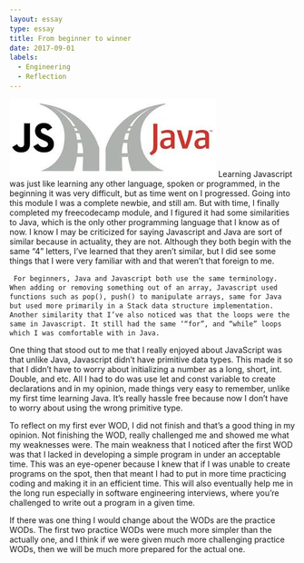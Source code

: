 ```yaml
---
layout: essay
type: essay
title: From beginner to winner
date: 2017-09-01
labels:
  - Engineering
  - Reflection
---
```


<img class="ui centered middle image" src="../images/java vs Javascript.jpg">
Learning Javascript was just like learning any other language, spoken or programmed, in the beginning it was very difficult, but as time went on I progressed. Going into this module I was a complete newbie, and still am. But with time, I finally completed my freecodecamp module, and I figured it had some similarities to Java, which is the only other programming language that I know as of now. I know I may be criticized for saying Javascript and Java are sort of similar because in actuality, they are not. Although they both begin with the same “4” letters, I’ve learned that they aren’t similar, but I did see some things that I were very familiar with and that weren’t that foreign to me. 

 	 For beginners, Java and Javascript both use the same terminology. When adding or removing something out of an array, Javascript used functions such as pop(), push() to manipulate arrays, same for Java but used more primarily in a Stack data structure implementation. Another similarity that I’ve also noticed was that the loops were the same in Javascript. It still had the same ‘“for”, and “while” loops which I was comfortable with in Java.

One thing that stood out to me that I really enjoyed about JavaScript was that unlike Java, Javascript didn’t have primitive data types. This made it so that I didn’t have to worry about initializing a number as a long, short, int. Double, and etc. All I had to do was use let and const variable to create declarations and in my opinion, made things very easy to remember, unlike my first time learning Java. It’s really hassle free because now I don’t have to worry about using the wrong primitive type.

To reflect on my first ever WOD, I did not finish and that’s a good thing in my opinion. Not finishing the WOD, really challenged me and showed me what my weaknesses were. The main weakness that I noticed after the first WOD was that I lacked in developing a simple program in under an acceptable time. This was an eye-opener because I knew that if I was unable to create programs on the spot, then that meant I had to put in more time practicing coding and making it in an efficient time. This will also eventually help me in the long run especially in software engineering interviews, where you’re challenged to write out a program in a given time. 

If there was one thing I would change about the WODs are the practice WODs. The first two practice WODs were much more simpler than the actually one, and I think if we were given much more challenging practice WODs, then we will be much more prepared for the actual one. 
